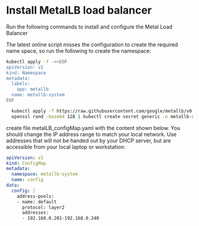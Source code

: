 # Install MetalLB load balancer

Run the following commands to install and configure the Metal Load Balancer

The latest online script misses the configuration to create the required name space, so run the following to create the namespace:
```bash
kubectl apply -f -<<EOF
apiVersion: v1
kind: Namespace
metadata:
  labels:
    app: metallb
  name: metallb-system
EOF
```

```bash
  kubectl apply -f https://raw.githubusercontent.com/google/metallb/v0.9.2/manifests/metallb.yaml  
  openssl rand -base64 128 | kubectl create secret generic -n metallb-system memberlist --from-literal=secretkey=-
```

create file metalLB_configMap.yaml with the content shown below.  You should change the IP address range to match your local network.  Use addresses that will not be handed out by your DHCP server, but are accessible from your local laptop or workstation:

``` yaml
apiVersion: v1
kind: ConfigMap
metadata:
  namespace: metallb-system
  name: config
data:
  config: |
    address-pools:
    - name: default
      protocol: layer2
      addresses:
      - 192.168.0.201-192.168.0.240
```
